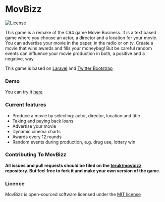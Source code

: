 MovBizz
=====================
[![License](https://poser.pugx.org/laravel/framework/license.svg)](https://packagist.org/packages/laravel/framework)

This game is a remake of the C64 game Movie Business. It is a text based game where you choose an actor, a director and a location for your movie. You can advertise your movie in the paper, in the radio or on tv. Create a movie that wins awards and fills your moneybag! But be careful random events can influence your movie production in both, a positive and a negative, way.

This game is based on [Laravel](http://laravel.com) and [Twitter Bootstrap](http://getbootstrap.com)

### Demo

You can try it [here]()

### Current features

- Produce a movie by selecting: actor, director, location and title
- Taking and paying back loans
- Advertise your movie
- Dynamic cinema charts
- Awards every 12 rounds
- Random events during production, e.g. drug use, lottery win

### Contributing To MovBizz

**All issues and pull requests should be filed on the [teruk/movbizz](http://github.com/teruk/movbizz) repository. But feel free to fork it and make your own version of the game.** 

### Licence

MovBizz is open-sourced software licensed under the [MIT license](http://opensource.org/licenses/MIT)
